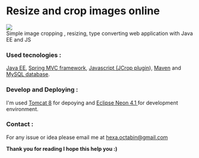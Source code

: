 # Resize and crop images online
<img src="http://deepliquid.com/img/banner/jcrop.png">
<br/>
Simple image cropping , resizing, type converting web application with Java EE and JS

<h3> Used tecnologies :</h3> 
<a href="http://www.oracle.com/technetwork/java/javaee/overview/index.html">Java EE</a>, <a href="https://spring.io/">Spring MVC framework</a>, <a href="https://www.javascript.com/">Javascript (<a href="http://deepliquid.com/content/Jcrop.html">JCrop plugin</a>)</a>,  <a href="https://maven.apache.org/">Maven</a> and <a href="https://www.mysql.com/">MySQL database</a>.

<h3> Develop and Deploying : </h3>
I'm used <a href="https://tomcat.apache.org/download-80.cgi">Tomcat 8</a> for depoying and <a href="http://www.eclipse.org/downloads/packages/eclipse-ide-java-ee-developers/neon3">Eclipse Neon 4.1 </a> for development environment.

<h3> Contact : </h3>
For any issue or idea please email me at <a href="mailto:hexa.octabin@gmail.com">hexa.octabin@gmail.com</a>

<label><b>Thank you for reading I hope this help you :)</b></label>
